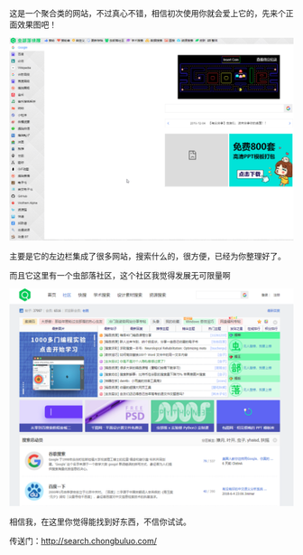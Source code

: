 这是一个聚合类的网站，不过真心不错，相信初次使用你就会爱上它的，先来个正面效果图吧！

![1528735243374](assets/1528735243374.png)



主要是它的左边栏集成了很多网站，搜索什么的，很方便，已经为你整理好了。



而且它这里有一个虫部落社区，这个社区我觉得发展无可限量啊



![1528735341248](assets/1528735341248.png)



相信我，在这里你觉得能找到好东西，不信你试试。



传送门：http://search.chongbuluo.com/